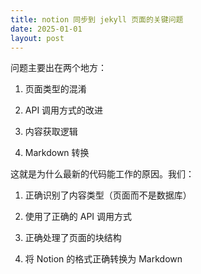 ```yaml
---
title: notion 同步到 jekyll 页面的关键问题
date: 2025-01-01
layout: post
---
```


问题主要出在两个地方：

1. 页面类型的混淆

1. API 调用方式的改进

1. 内容获取逻辑

1. Markdown 转换

这就是为什么最新的代码能工作的原因。我们：

1. 正确识别了内容类型（页面而不是数据库）

1. 使用了正确的 API 调用方式

1. 正确处理了页面的块结构

1. 将 Notion 的格式正确转换为 Markdown